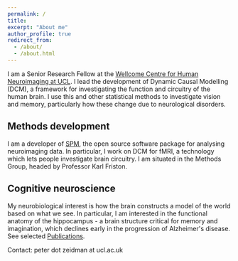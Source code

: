 ```yaml
---
permalink: /
title: 
excerpt: "About me"
author_profile: true
redirect_from: 
  - /about/
  - /about.html
---
```


I am a Senior Research Fellow at the [Wellcome Centre for Human Neuroimaging at UCL](http://www.fil.ion.ucl.ac.uk/). I lead the development of Dynamic Causal Modelling (DCM), a framework for investigating the function and circuitry of the human brain. I use this and other statistical methods to investigate vision and memory, particularly how these  change due to neurological disorders.

## Methods development
I am a developer of [SPM](https://www.fil.ion.ucl.ac.uk/spm/), the open source software package for analysing neuroimaging data. In particular, I work on DCM for fMRI, a technology which lets people investigate brain circuitry. I am situated in the Methods Group, headed by Professor Karl Friston.

## Cognitive neuroscience
My neurobiological interest is how the brain constructs a model of the world based on what we see. In particular, I am interested in the functional anatomy of the hippocampus - a brain structure critical for memory and imagination, which declines early in the progression of Alzheimer's disease. See selected [Publications](/publications).

Contact: peter dot zeidman at ucl.ac.uk
